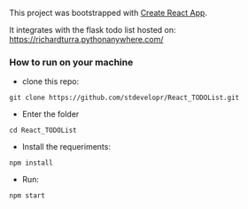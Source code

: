 This project was bootstrapped with [Create React App](https://github.com/facebookincubator/create-react-app).

It integrates with the flask todo list hosted on: https://richardturra.pythonanywhere.com/

### How to run on your machine

- clone this repo:
```
git clone https://github.com/stdevelopr/React_TODOList.git
```

- Enter the folder
```
cd React_TODOList
```

- Install the requeriments:
```
npm install
```

- Run:
```
npm start
```
